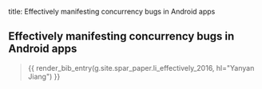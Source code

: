 title: Effectively manifesting concurrency bugs in Android apps

## Effectively manifesting concurrency bugs in Android apps

> {{ render_bib_entry(g.site.spar_paper.li_effectively_2016, hl="Yanyan Jiang") }}
